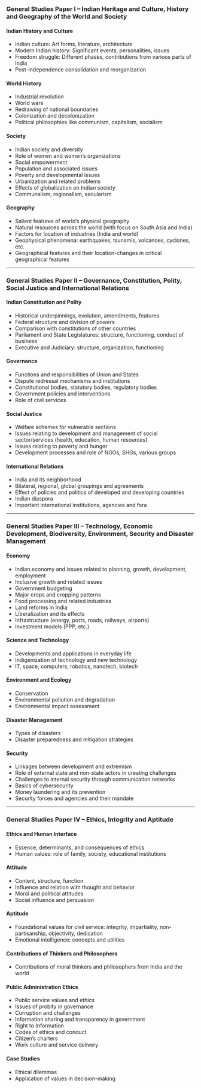 
### General Studies Paper I – Indian Heritage and Culture, History and Geography of the World and Society

#### Indian History and Culture
- Indian culture: Art forms, literature, architecture
- Modern Indian history: Significant events, personalities, issues
- Freedom struggle: Different phases, contributions from various parts of India
- Post-independence consolidation and reorganization

#### World History
- Industrial revolution
- World wars
- Redrawing of national boundaries
- Colonization and decolonization
- Political philosophies like communism, capitalism, socialism

#### Society
- Indian society and diversity
- Role of women and women’s organizations
- Social empowerment
- Population and associated issues
- Poverty and developmental issues
- Urbanization and related problems
- Effects of globalization on Indian society
- Communalism, regionalism, secularism

#### Geography
- Salient features of world’s physical geography
- Natural resources across the world (with focus on South Asia and India)
- Factors for location of industries (India and world)
- Geophysical phenomena: earthquakes, tsunamis, volcanoes, cyclones, etc.
- Geographical features and their location-changes in critical geographical features

---

### General Studies Paper II – Governance, Constitution, Polity, Social Justice and International Relations

#### Indian Constitution and Polity
- Historical underpinnings, evolution, amendments, features
- Federal structure and division of powers
- Comparison with constitutions of other countries
- Parliament and State Legislatures: structure, functioning, conduct of business
- Executive and Judiciary: structure, organization, functioning

#### Governance
- Functions and responsibilities of Union and States
- Dispute redressal mechanisms and institutions
- Constitutional bodies, statutory bodies, regulatory bodies
- Government policies and interventions
- Role of civil services

#### Social Justice
- Welfare schemes for vulnerable sections
- Issues relating to development and management of social sector/services (health, education, human resources)
- Issues relating to poverty and hunger
- Development processes and role of NGOs, SHGs, various groups

#### International Relations
- India and its neighborhood
- Bilateral, regional, global groupings and agreements
- Effect of policies and politics of developed and developing countries
- Indian diaspora
- Important international institutions, agencies and fora

---

### General Studies Paper III – Technology, Economic Development, Biodiversity, Environment, Security and Disaster Management

#### Economy
- Indian economy and issues related to planning, growth, development, employment
- Inclusive growth and related issues
- Government budgeting
- Major crops and cropping patterns
- Food processing and related industries
- Land reforms in India
- Liberalization and its effects
- Infrastructure (energy, ports, roads, railways, airports)
- Investment models (PPP, etc.)

#### Science and Technology
- Developments and applications in everyday life
- Indigenization of technology and new technology
- IT, space, computers, robotics, nanotech, biotech

#### Environment and Ecology
- Conservation
- Environmental pollution and degradation
- Environmental impact assessment

#### Disaster Management
- Types of disasters
- Disaster preparedness and mitigation strategies

#### Security
- Linkages between development and extremism
- Role of external state and non-state actors in creating challenges
- Challenges to internal security through communication networks
- Basics of cybersecurity
- Money laundering and its prevention
- Security forces and agencies and their mandate

---

### General Studies Paper IV – Ethics, Integrity and Aptitude

#### Ethics and Human Interface
- Essence, determinants, and consequences of ethics
- Human values: role of family, society, educational institutions

#### Attitude
- Content, structure, function
- Influence and relation with thought and behavior
- Moral and political attitudes
- Social influence and persuasion

#### Aptitude
- Foundational values for civil service: integrity, impartiality, non-partisanship, objectivity, dedication
- Emotional intelligence: concepts and utilities

#### Contributions of Thinkers and Philosophers
- Contributions of moral thinkers and philosophers from India and the world

#### Public Administration Ethics
- Public service values and ethics
- Issues of probity in governance
- Corruption and challenges
- Information sharing and transparency in government
- Right to Information
- Codes of ethics and conduct
- Citizen’s charters
- Work culture and service delivery

#### Case Studies
- Ethical dilemmas
- Application of values in decision-making
